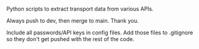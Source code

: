 Python scripts to extract transport data from various APIs.

Always push to dev, then merge to main. Thank you.

Include all passwords/API keys in config files. Add those files to .gitignore so they don't get pushed with the rest of the code.